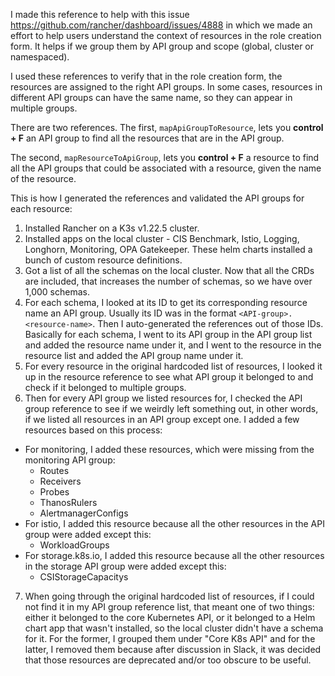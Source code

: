 I made this reference to help with this issue https://github.com/rancher/dashboard/issues/4888 in which we made an effort to help users understand the context of resources in the role creation form. It helps if we group them by API group and scope (global, cluster or namespaced).

I used these references to verify that in the role creation form, the resources are assigned to the right API groups. In some cases, resources in different API groups can have the same name, so they can appear in multiple groups.

There are two references. The first, `mapApiGroupToResource`, lets you **control + F** an API group to find all the resources that are in the API group.

The second, `mapResourceToApiGroup`, lets you **control + F** a resource to find all the API groups that could be associated with a resource, given the name of the resource.

This is how I generated the references and validated the API groups for each resource:

1. Installed Rancher on a K3s v1.22.5 cluster.
2. Installed apps on the local cluster - CIS Benchmark, Istio, Logging, Longhorn, Monitoring, OPA Gatekeeper. These helm charts installed a bunch of custom resource definitions.
3. Got a list of all the schemas on the local cluster. Now that all the CRDs are included, that increases the number of schemas, so we have over 1,000 schemas.
4. For each schema, I looked at its ID to get its corresponding resource name an API group. Usually its ID was in the format `<API-group>.<resource-name>`. Then I auto-generated the references out of those IDs. Basically for each schema, I went to its API group in the API group list and added the resource name under it, and I went to the resource in the resource list and added the API group name under it.
5. For every resource in the original hardcoded list of resources, I looked it up in the resource reference to see what API group it belonged to and check if it belonged to multiple groups.
6. Then for every API group we listed resources for, I checked the API group reference to see if we weirdly left something out, in other words, if we listed all resources in an API group except one. I added a few resources based on this process:


- For monitoring, I added these resources, which were missing from the monitoring API group:
	- Routes
	- Receivers
	- Probes
	- ThanosRulers
	- AlertmanagerConfigs
- For istio, I added this resource because all the other resources in the API group were added except this:
	- WorkloadGroups
- For storage.k8s.io, I added this resource because all the other resources in the storage API group were added except this:
	- CSIStorageCapacitys

7. When going through the original hardcoded list of resources, if I could not find it in my API group reference list, that meant one of two things: either it belonged to the core Kubernetes API, or it belonged to a Helm chart app that wasn't installed, so the local cluster didn't have a schema for it. For the former, I grouped them under "Core K8s API" and for the latter, I removed them because after discussion in Slack, it was decided that those resources are deprecated and/or too obscure to be useful.